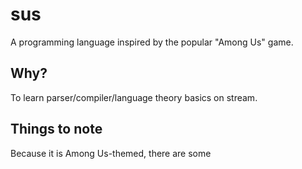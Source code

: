 # sus

A programming language inspired by the popular "Among Us" game.

## Why?

To learn parser/compiler/language theory basics on stream.

## Things to note

Because it is Among Us-themed, there are some
